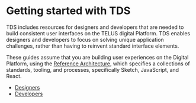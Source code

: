# Getting started with TDS

TDS includes resources for designers and developers that are needed to build consistent user interfaces on the TELUS digital Platform. TDS enables designers and developers to focus on solving unique application challenges, rather than having to reinvent standard interface elements.

These guides assume that you are building user experiences on the Digital Platform, using the [Reference Architecture](https://github.com/telusdigital/reference-architecture), which specifies a collections of standards, tooling, and processes, specifically Sketch, JavaScript, and React.

* [Designers](designers.md)
* [Developers](developers.md)
